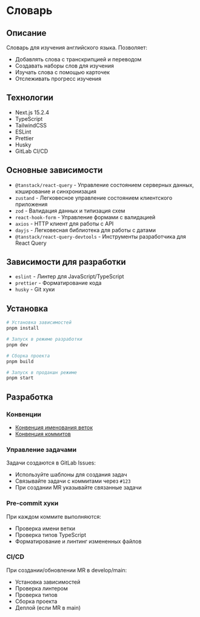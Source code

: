 # Словарь

## Описание

Словарь для изучения английского языка. Позволяет:

- Добавлять слова с транскрипцией и переводом
- Создавать наборы слов для изучения
- Изучать слова с помощью карточек
- Отслеживать прогресс изучения

## Технологии

- Next.js 15.2.4
- TypeScript
- TailwindCSS
- ESLint
- Prettier
- Husky
- GitLab CI/CD

## Основные зависимости

- `@tanstack/react-query` - Управление состоянием серверных данных, кэширование и синхронизация
- `zustand` - Легковесное управление состоянием клиентского приложения
- `zod` - Валидация данных и типизация схем
- `react-hook-form` - Управление формами с валидацией
- `axios` - HTTP клиент для работы с API
- `dayjs` - Легковесная библиотека для работы с датами
- `@tanstack/react-query-devtools` - Инструменты разработчика для React Query

## Зависимости для разработки

- `eslint` - Линтер для JavaScript/TypeScript
- `prettier` - Форматирование кода
- `husky` - Git хуки

## Установка

```bash
# Установка зависимостей
pnpm install

# Запуск в режиме разработки
pnpm dev

# Сборка проекта
pnpm build

# Запуск в продакшн режиме
pnpm start
```

## Разработка

### Конвенции

- [Конвенция именования веток](.gitlab/BRANCH_CONVENTION.md)
- [Конвенция коммитов](.gitlab/COMMIT_CONVENTION.md)

### Управление задачами

Задачи создаются в GitLab Issues:

- Используйте шаблоны для создания задач
- Связывайте задачи с коммитами через `#123`
- При создании MR указывайте связанные задачи

### Pre-commit хуки

При каждом коммите выполняются:

- Проверка имени ветки
- Проверка типов TypeScript
- Форматирование и линтинг измененных файлов

### CI/CD

При создании/обновлении MR в develop/main:

- Установка зависимостей
- Проверка линтером
- Проверка типов
- Сборка проекта
- Деплой (если MR в main)
